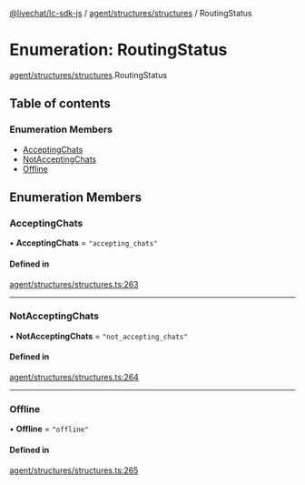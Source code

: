 [@livechat/lc-sdk-js](../README.md) / [agent/structures/structures](../modules/agent_structures_structures.md) / RoutingStatus

# Enumeration: RoutingStatus

[agent/structures/structures](../modules/agent_structures_structures.md).RoutingStatus

## Table of contents

### Enumeration Members

- [AcceptingChats](agent_structures_structures.RoutingStatus.md#acceptingchats)
- [NotAcceptingChats](agent_structures_structures.RoutingStatus.md#notacceptingchats)
- [Offline](agent_structures_structures.RoutingStatus.md#offline)

## Enumeration Members

### AcceptingChats

• **AcceptingChats** = ``"accepting_chats"``

#### Defined in

[agent/structures/structures.ts:263](https://github.com/livechat/lc-sdk-js/blob/a63b0a6/src/agent/structures/structures.ts#L263)

___

### NotAcceptingChats

• **NotAcceptingChats** = ``"not_accepting_chats"``

#### Defined in

[agent/structures/structures.ts:264](https://github.com/livechat/lc-sdk-js/blob/a63b0a6/src/agent/structures/structures.ts#L264)

___

### Offline

• **Offline** = ``"offline"``

#### Defined in

[agent/structures/structures.ts:265](https://github.com/livechat/lc-sdk-js/blob/a63b0a6/src/agent/structures/structures.ts#L265)
